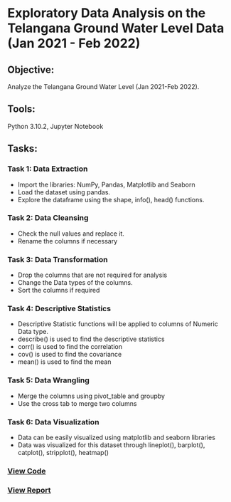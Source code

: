 # Exploratory Data Analysis on the Telangana Ground Water Level Data (Jan 2021 - Feb 2022)
## Objective:
Analyze the Telangana Ground Water Level (Jan 2021-Feb 2022).
## Tools: 
Python 3.10.2, Jupyter Notebook
## Tasks:
### Task 1: Data Extraction
* Import the libraries: NumPy, Pandas, Matplotlib and Seaborn  
* Load the dataset using pandas.
* Explore the dataframe using the shape, info(), head() functions.
### Task 2: Data Cleansing
* Check the null values and replace it.
* Rename the columns if necessary
### Task 3: Data Transformation
* Drop the columns that are not required for analysis
* Change the Data types of the columns.
* Sort the columns if required
### Task 4: Descriptive Statistics
* Descriptive Statistic functions will be applied to columns of Numeric Data type.
* describe() is used to find the descriptive statistics
* corr() is used to find the correlation
* cov() is used to find the covariance
* mean() is used to find the mean
### Task 5: Data Wrangling
* Merge the columns using pivot_table and groupby 
* Use the cross tab to merge two columns
### Task 6: Data Visualization
* Data can be easily visualized using matplotlib and seaborn libraries
* Data was visualized for this dataset through lineplot(), barplot(), catplot(), stripplot(), heatmap()
### [View Code](https://github.com/xavierina12/Data-Analytics/blob/main/Projects/1.%20Data%20Analysis%20Projects/3.%20Telangana%20Groundwater%20Analysis%20(Python)/Telangana%20Ground%20Water%20Level%20Analysis%20Jan%202021%20-%20Feb%202022.ipynb)
### [View Report](https://github.com/xavierina12/Data-Analytics/blob/main/Projects/1.%20Data%20Analysis%20Projects/3.%20Telangana%20Groundwater%20Analysis%20(Python)/Report.pdf)


